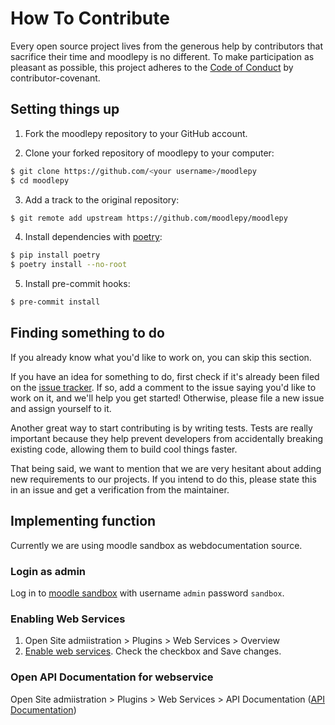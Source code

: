 # How To Contribute

Every open source project lives from the generous help by contributors that sacrifice their time and moodlepy is no different. To make participation as pleasant as possible, this project adheres to the [Code of Conduct](https://www.contributor-covenant.org/version/1/4/code-of-conduct/) by contributor-covenant.

## Setting things up

1. Fork the moodlepy repository to your GitHub account.

2. Clone your forked repository of moodlepy to your computer:

```bash
$ git clone https://github.com/<your username>/moodlepy
$ cd moodlepy
```

3. Add a track to the original repository:

```bash
$ git remote add upstream https://github.com/moodlepy/moodlepy
```

4. Install dependencies with [poetry](https://python-poetry.org/):

```bash
$ pip install poetry
$ poetry install --no-root
```

5. Install pre-commit hooks:

```bash
$ pre-commit install
```

## Finding something to do

If you already know what you'd like to work on, you can skip this section.

If you have an idea for something to do, first check if it's already been filed on the [issue tracker](https://github.com/hexatester/moodlepy/issues). If so, add a comment to the issue saying you'd like to work on it, and we'll help you get started! Otherwise, please file a new issue and assign yourself to it.

Another great way to start contributing is by writing tests. Tests are really important because they help prevent developers from accidentally breaking existing code, allowing them to build cool things faster.

That being said, we want to mention that we are very hesitant about adding new requirements to our projects. If you intend to do this, please state this in an issue and get a verification from the maintainer.

## Implementing function

Currently we are using moodle sandbox as webdocumentation source.

### Login as admin

Log in to [moodle sandbox](https://sandbox.moodledemo.net/) with username `admin` password `sandbox`.

### Enabling Web Services

1. Open Site admiistration > Plugins > Web Services > Overview
2. [Enable web services](https://sandbox.moodledemo.net/admin/search.php?query=enablewebservices). Check the checkbox and Save changes.

### Open API Documentation for webservice

Open Site admiistration > Plugins > Web Services > API Documentation ([API Documentation](https://sandbox.moodledemo.net/admin/webservice/documentation.php))
